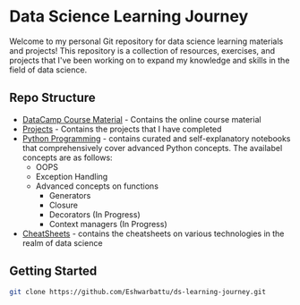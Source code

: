 # Data Science Learning Journey


Welcome to my personal Git repository for data science learning materials and projects! This repository is a collection of resources, exercises, and projects that I've been working on to expand my knowledge and skills in the field of data science.

## Repo Structure

- [DataCamp Course Material](learning_material/) - Contains the online course material
- [Projects](projects/) - Contains the projects that I have completed
- [Python Programming](python-programming/) - contains curated and self-explanatory notebooks that comprehensively cover advanced Python concepts. The availabel concepts are as follows: 
    * OOPS
    * Exception Handling
    * Advanced concepts on functions
         * Generators
         * Closure
         * Decorators (In Progress)
         * Context managers (In Progress)
- [CheatSheets](cheatsheets/) - contains the cheatsheets on various technologies in the realm of data science 

## Getting Started

```bash
git clone https://github.com/Eshwarbattu/ds-learning-journey.git
